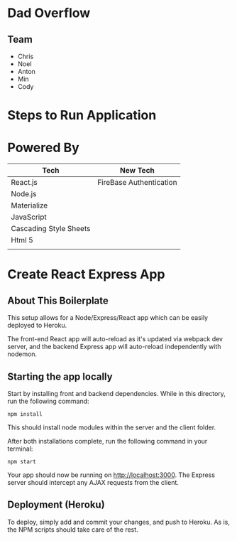 # Dad Overflow
## Team
  * Chris
  * Noel
  * Anton
  * Min
  * Cody

# Steps to Run Application

# Powered By

  | Tech                  |  New Tech               |
  | ----------------------|:-----------------------:|
  | React.js              | FireBase Authentication | 
  | Node.js               |                         |
  | Materialize           |                         |
  | JavaScript            |                         |  
  | Cascading Style Sheets|                         |
  | Html 5                |                         |
  |                       |                         |
# Create React Express App

## About This Boilerplate

This setup allows for a Node/Express/React app which can be easily deployed to Heroku.

The front-end React app will auto-reload as it's updated via webpack dev server, and the backend Express app will auto-reload independently with nodemon.

## Starting the app locally

Start by installing front and backend dependencies. While in this directory, run the following command:

```
npm install
```

This should install node modules within the server and the client folder.

After both installations complete, run the following command in your terminal:

```
npm start
```

Your app should now be running on <http://localhost:3000>. The Express server should intercept any AJAX requests from the client.

## Deployment (Heroku)

To deploy, simply add and commit your changes, and push to Heroku. As is, the NPM scripts should take care of the rest.
